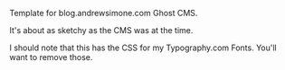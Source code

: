Template for blog.andrewsimone.com Ghost CMS.

It's about as sketchy as the CMS was at the time.

I should note that this has the CSS for my Typography.com Fonts. You'll want to remove those.
